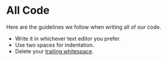 # All Code

Here are the guidelines we follow when writing all of our code.

* Write it in whichever text editor you prefer.
* Use two spaces for indentation.
* Delete your [trailing whitespace][space].

[space]: http://programmers.stackexchange.com/questions/121555/why-is-trailing-whitespace-a-big-deal
